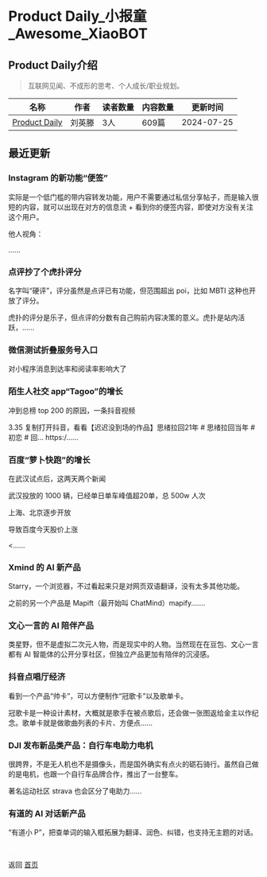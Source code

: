# Product Daily_小报童_Awesome_XiaoBOT

## Product Daily介绍
> 互联网见闻、不成形的思考、个人成长/职业规划。  
  


|名称|作者|读者数量|内容数量|更新时间|
|---|---|---|---|---|
|[Product Daily](https://xiaobot.net/p/productdaily?refer=9c3f1c95-a052-465a-9902-f6d75080262a)|刘英滕|3人|609篇|2024-07-25|

## 最近更新
### Instagram 的新功能“便签”

实际是一个低门槛的带内容转发功能，用户不需要通过私信分享帖子，而是输入很短的内容，就可以出现在对方的信息流 + 看到你的便签内容，即使对方没有关注这个用户。

他人视角：

......

### 点评抄了个虎扑评分

名字叫“硬评”，评分虽然是点评已有功能，但范围超出 poi，比如 MBTI 这种也开放了评分。

虎扑的评分是乐子，但点评的分数有自己购前内容决策的意义。虎扑是站内活跃，......

### 微信测试折叠服务号入口

对小程序消息到达率和阅读率影响大了

### 陌生人社交 app“Tagoo”的增长

冲到总榜 top 200 的原因，一条抖音视频

3.35 复制打开抖音，看看【迟迟没到场的作品】思绪拉回21年 # 思绪拉回当年 # 初恋 # 回... https:/......

### 百度“萝卜快跑”的增长

在武汉试点后，这两天两个新闻

武汉投放的 1000 辆，已经单日单车峰值超20单，总 500w 人次

上海、北京逐步开放

导致百度今天股价上涨

<......

### Xmind 的 AI 新产品

Starry，一个浏览器，不过看起来只是对网页双语翻译，没有太多其他功能。

之前的另一个产品是 Mapift（最开始叫 ChatMind）mapify.......

### 文心一言的 AI 陪伴产品

类星野，但不是虚拟二次元人物，而是现实中的人物。当然现在在豆包、文心一言都有 AI 智能体的公开分享社区，但独立产品更加有陪伴的沉浸感。

### 抖音点唱厅经济

看到一个产品“帅卡”，可以方便制作“冠歌卡”以及歌单卡。

冠歌卡是一种设计素材，大概就是歌手在被点歌后，还会做一张图返给金主以作纪念。歌单卡就是做歌曲列表的卡片、方便点......

### DJI 发布新品类产品：自行车电助力电机

很跨界，不是无人机也不是摄像头，而是国外确实有点火的砺石骑行。虽然自己做的是电机，也跟一个自行车品牌合作，推出了一台整车。

著名运动社区 strava 也会区分了电助力......

### 有道的 AI 对话新产品

“有道小 P”，把查单词的输入框拓展为翻译、润色、纠错，也支持无主题的对话。


<a href="https://github.com/Reno9527/awesome-xiaobot" style="color: white; text-decoration: none;">awesome-xiaobot</a>

返回 [首页](../README.md)

